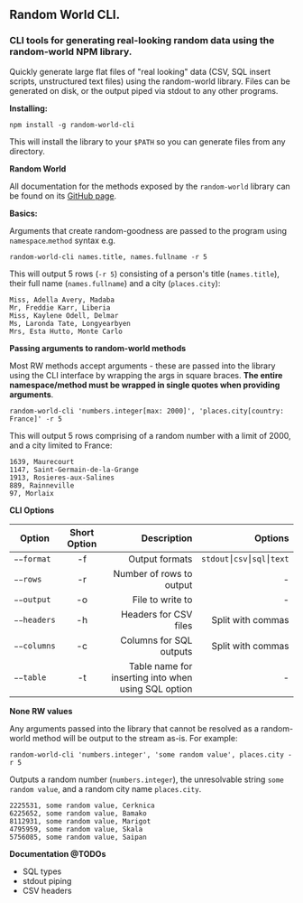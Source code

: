 ## Random World CLI.

### CLI tools for generating real-looking random data using the random-world NPM library.

Quickly generate large flat files of "real looking" data (CSV, SQL insert scripts, unstructured text files) using the random-world library. Files can be generated on disk, or the output piped via stdout to any other programs.

**Installing:**

`npm install -g random-world-cli`

This will install the library to your `$PATH` so you can generate files from any directory.

**Random World**

All documentation for the methods exposed by the `random-world` library can be found on its [GitHub page](https://github.com/drb/random-world).

**Basics:**

Arguments that create random-goodness are passed to the program using `namespace`.`method` syntax e.g.

`random-world-cli names.title, names.fullname -r 5`

This will output 5 rows (`-r 5`) consisting of a person's title (`names.title`), their full name (`names.fullname`) and a city (`places.city`):

```
Miss, Adella Avery, Madaba
Mr, Freddie Karr, Liberia
Miss, Kaylene Odell, Delmar
Ms, Laronda Tate, Longyearbyen
Mrs, Esta Hutto, Monte Carlo
```

**Passing arguments to random-world methods**

Most RW methods accept arguments - these are passed into the library using the CLI interface by wrapping the args in square braces. **The entire namespace/method must be wrapped in single quotes when providing arguments**.

`random-world-cli 'numbers.integer[max: 2000]', 'places.city[country: France]' -r 5`

This will output 5 rows comprising of a random number with a limit of 2000, and a city limited to France:

```
1639, Maurecourt
1147, Saint-Germain-de-la-Grange
1913, Rosieres-aux-Salines
889, Rainneville
97, Morlaix
```

**CLI Options**

| Option        | Short Option  | Description  | Options |
| ------------- |:-------------:| -----:| ---------:|
| `̵̵format`        | -f            | Output formats | `stdout⎮csv⎮sql⎮text` |
| `̵̵rows`        | -r            | Number of rows to output | - |
| `̵̵output`        | -o            | File to write to | - |
| `̵̵headers`        | -h            | Headers for CSV files | Split with commas |
| `̵̵columns`        | -c            | Columns for SQL outputs | Split with commas |
| `̵̵table`        | -t            | Table name for inserting into when using SQL option | - |

**None RW values**

Any arguments passed into the library that cannot be resolved as a random-world method will be output to the stream as-is. For example:

`random-world-cli 'numbers.integer', 'some random value', places.city -r 5`

Outputs a random number (`numbers.integer`), the unresolvable string `some random value`, and a random city name `places.city`.

```
2225531, some random value, Cerknica
6225652, some random value, Bamako
8112931, some random value, Marigot
4795959, some random value, Skala
5756085, some random value, Saipan
```

**Documentation @TODOs**

- SQL types
- stdout piping
- CSV headers
